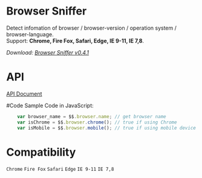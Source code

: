 # Browser Sniffer
Detect infomation of browser / browser-version / operation system / browser-language.  
Support: **Chrome, Fire Fox, Safari, Edge, IE 9-11, IE 7,8**.

*Download: [Browser Sniffer v0.4.1](https://github.com/Rendxx/BrowserSniffer/releases/tag/0.4.1 "Download")*

# API
[API Document](https://github.com/Rendxx/BrowserSniffer/blob/master/API%20Document.md)

#Code Sample
Code in JavaScript:

```javascript
    var browser_name = $$.browser.name; // get browser name
    var isChrome = $$.browser.chrome(); // true if using Chrome
    var isMobile = $$.browser.mobile(); // true if using mobile device
```

# Compatibility
```Chrome``` ```Fire Fox``` ```Safari``` ```Edge``` ```IE 9-11``` ```IE 7,8```